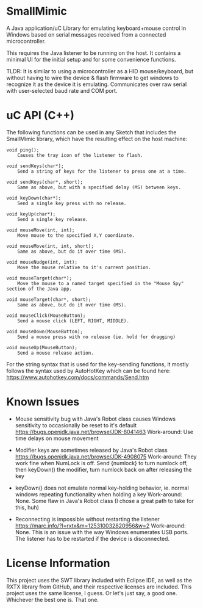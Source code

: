 # SmallMimic
A Java application/uC Library for emulating keyboard+mouse control in Windows based on serial messages received from a connected microcontroller.

This requires the Java listener to be running on the host. It contains a minimal UI for the initial setup and for some convenience functions.

TLDR: It is similar to using a microcontroller as a HID mouse/keyboard, but without having to wire the device & flash firmware to get windows to recognize it as the device it is emulating. Communicates over raw serial with user-selected baud rate and COM port.



# uC API (C++)
The following functions can be used in any Sketch that includes the SmallMimic library, which have the resulting effect on the host machine:

    void ping();
        Causes the tray icon of the listener to flash.
        
    void sendKeys(char*);
        Send a string of keys for the listener to press one at a time.
        
    void sendKeys(char*, short);
        Same as above, but with a specified delay (MS) between keys.
        
    void keyDown(char*);
        Send a single key press with no release.
        
    void keyUp(char*);
        Send a single key release.
        
    void mouseMove(int, int);
        Move mouse to the specified X,Y coordinate.
        
    void mouseMove(int, int, short);
        Same as above, but do it over time (MS).
        
    void mouseNudge(int, int);
        Move the mouse relative to it's current position.
        
    void mouseTarget(char*);
        Move the mouse to a named target specified in the "Mouse Spy" section of the Java app.
        
    void mouseTarget(char*, short);
        Same as above, but do it over time (MS).
        
    void mouseClick(MouseButton);
        Send a mouse click (LEFT, RIGHT, MIDDLE).
        
    void mouseDown(MouseButton);
        Send a mouse press with no release (ie. hold for dragging)
        
    void mouseUp(MouseButton);
        Send a mouse release action.

For the string syntax that is used for the key-sending functions, it mostly follows the syntax used by AutoHotKey which can be found here: https://www.autohotkey.com/docs/commands/Send.htm

# Known Issues
- Mouse sensitivity bug with Java's Robot class causes Windows sensitivity to occasionally be reset to it's default
        https://bugs.openjdk.java.net/browse/JDK-8041463
        Work-around: Use time delays on mouse movement

- Modifier keys are sometimes released by Java's Robot class
        https://bugs.openjdk.java.net/browse/JDK-4908075
        Work-around: They work fine when NumLock is off. Send {numlock} to turn numlock off, then keyDown() the modifier, turn numlock back on after releasing the key

- keyDown() does not emulate normal key-holding behavior, ie. normal windows repeating functionality when holding a key
        Work-around: None. Some flaw in Java's Robot class (I chose a great path to take for this, huh)

- Reconnecting is impossible without restarting the listener
        https://marc.info/?l=rxtx&m=125310032820956&w=2
        Work-around: None. This is an issue with the way Windows enumerates USB ports. The listener has to be restarted if the device is disconnected.

# License Information
This project uses the SWT library included with Eclipse IDE, as well as the RXTX library from GitHub, and their respective licenses are included.
This project uses the same license, I guess. Or let's just say, a good one. Whichever the best one is. That one.
